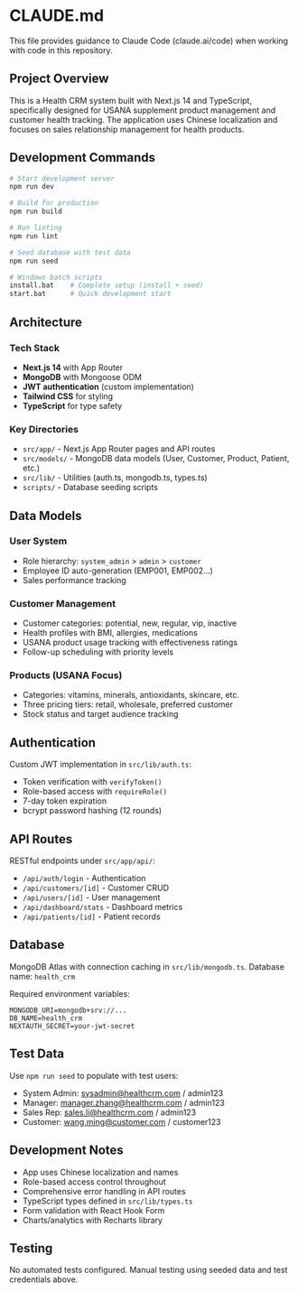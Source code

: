 # CLAUDE.md

This file provides guidance to Claude Code (claude.ai/code) when working with code in this repository.

## Project Overview

This is a Health CRM system built with Next.js 14 and TypeScript, specifically designed for USANA supplement product management and customer health tracking. The application uses Chinese localization and focuses on sales relationship management for health products.

## Development Commands

```bash
# Start development server
npm run dev

# Build for production
npm run build

# Run linting
npm run lint

# Seed database with test data
npm run seed

# Windows batch scripts
install.bat    # Complete setup (install + seed)
start.bat      # Quick development start
```

## Architecture

### Tech Stack
- **Next.js 14** with App Router
- **MongoDB** with Mongoose ODM
- **JWT authentication** (custom implementation)
- **Tailwind CSS** for styling
- **TypeScript** for type safety

### Key Directories
- `src/app/` - Next.js App Router pages and API routes
- `src/models/` - MongoDB data models (User, Customer, Product, Patient, etc.)
- `src/lib/` - Utilities (auth.ts, mongodb.ts, types.ts)
- `scripts/` - Database seeding scripts

## Data Models

### User System
- Role hierarchy: `system_admin` > `admin` > `customer`
- Employee ID auto-generation (EMP001, EMP002...)
- Sales performance tracking

### Customer Management
- Customer categories: potential, new, regular, vip, inactive
- Health profiles with BMI, allergies, medications
- USANA product usage tracking with effectiveness ratings
- Follow-up scheduling with priority levels

### Products (USANA Focus)
- Categories: vitamins, minerals, antioxidants, skincare, etc.
- Three pricing tiers: retail, wholesale, preferred customer
- Stock status and target audience tracking

## Authentication

Custom JWT implementation in `src/lib/auth.ts`:
- Token verification with `verifyToken()`
- Role-based access with `requireRole()`
- 7-day token expiration
- bcrypt password hashing (12 rounds)

## API Routes

RESTful endpoints under `src/app/api/`:
- `/api/auth/login` - Authentication
- `/api/customers/[id]` - Customer CRUD
- `/api/users/[id]` - User management
- `/api/dashboard/stats` - Dashboard metrics
- `/api/patients/[id]` - Patient records

## Database

MongoDB Atlas with connection caching in `src/lib/mongodb.ts`. Database name: `health_crm`

Required environment variables:
```env
MONGODB_URI=mongodb+srv://...
DB_NAME=health_crm
NEXTAUTH_SECRET=your-jwt-secret
```

## Test Data

Use `npm run seed` to populate with test users:
- System Admin: sysadmin@healthcrm.com / admin123
- Manager: manager.zhang@healthcrm.com / admin123
- Sales Rep: sales.li@healthcrm.com / admin123
- Customer: wang.ming@customer.com / customer123

## Development Notes

- App uses Chinese localization and names
- Role-based access control throughout
- Comprehensive error handling in API routes
- TypeScript types defined in `src/lib/types.ts`
- Form validation with React Hook Form
- Charts/analytics with Recharts library

## Testing

No automated tests configured. Manual testing using seeded data and test credentials above.